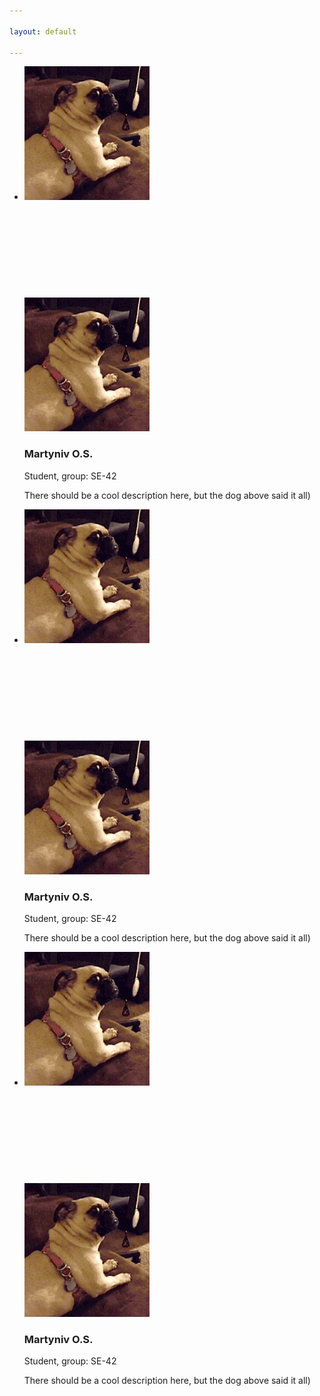 ```yaml
---

layout: default

---
```


<html>
<div class ="content">
   <ul class="cards">
        <li>
<a class="card" style="width: fit-content; ">
    <img src="assets/images/NiceDog.gif" class="card_image" alt="" />
    <div class="card__overlay">
      <div class="card__header">
        <svg class="card__arc" xmlns="http://www.w3.org/2000/svg"><path /></svg>                     
        <img class="card__thumb" src="assets/images/NiceDog.gif" alt="Puppy)" />
        <div class="card__header-text">
          <h3 class="card__title">Martyniv O.S.</h3>            
          <span class="card__status">Student, group: SE-42</span>
        </div>
      </div>
      <p class="card__description">There should be a cool description here, but the dog above said it all)</p>
    </div>
  </a>  
  </li>
        <li>
<a class="card" style="width: fit-content; ">
    <img src="assets/images/NiceDog.gif" class="card_image" alt="" />
    <div class="card__overlay">
      <div class="card__header">
        <svg class="card__arc" xmlns="http://www.w3.org/2000/svg"><path /></svg>                     
        <img class="card__thumb" src="assets/images/NiceDog.gif" alt="Puppy)" />
        <div class="card__header-text">
          <h3 class="card__title">Martyniv O.S.</h3>            
          <span class="card__status">Student, group: SE-42</span>
        </div>
      </div>
      <p class="card__description">There should be a cool description here, but the dog above said it all)</p>
    </div>
  </a>  
  </li>
        <li>
<a class="card" style="width: fit-content; ">
    <img src="assets/images/NiceDog.gif" class="card_image" alt="" />
    <div class="card__overlay">
      <div class="card__header">
        <svg class="card__arc" xmlns="http://www.w3.org/2000/svg"><path /></svg>                     
        <img class="card__thumb" src="assets/images/NiceDog.gif" alt="Puppy)" />
        <div class="card__header-text">
          <h3 class="card__title">Martyniv O.S.</h3>            
          <span class="card__status">Student, group: SE-42</span>
        </div>
      </div>
      <p class="card__description">There should be a cool description here, but the dog above said it all)</p>
    </div>
  </a>  
  </li>
  </ul>
  </div>
  </html>
